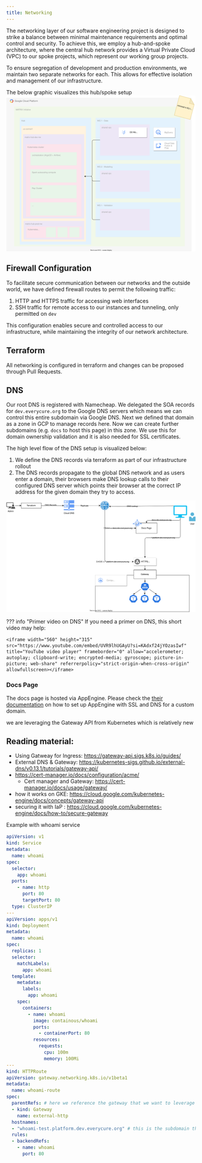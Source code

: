 ```yaml
---
title: Networking
---
```


The networking layer of our software engineering project is designed to strike a balance between minimal maintenance requirements and optimal control and security. To achieve this, we employ a hub-and-spoke architecture, where the central hub network provides a Virtual Private Cloud (VPC) to our spoke projects, which represent our working group projects.

To ensure segregation of development and production environments, we maintain two separate networks for each. This allows for effective isolation and management of our infrastructure.

The below graphic visualizes this hub/spoke setup
![](../assets/img/mtrx_network.drawio.svg)

## Firewall Configuration

To facilitate secure communication between our networks and the outside world, we have defined firewall routes to permit the following traffic:

1. HTTP and HTTPS traffic for accessing web interfaces
1. SSH traffic for remote access to our instances and tunneling, only permitted on `dev`

This configuration enables secure and controlled access to our infrastructure, while maintaining the integrity of our network architecture.

## Terraform

All networking is configured in terraform and changes can be proposed through Pull Requests.

## DNS

Our root DNS is registered with Namecheap. We delegated the SOA records for
`dev.everycure.org` to the Google DNS servers which means we can control this entire
subdomain via Google DNS.  Next we defined that domain as a zone in GCP to manage records
here. Now we can create further subdomains (e.g. `docs` to host this page) in this zone.
We use this for domain ownership validation and it is also needed for SSL certificates.

The high level flow of the DNS setup is visualized below:

1. We define the DNS records via terraform as part of our infrastructure rollout
2. The DNS records propagate to the global DNS network and as users enter a domain, their
browsers make DNS lookup calls to their configured DNS server which points their browser
at the correct IP address for the given domain they try to access.

![](../assets/img/mtrx_dns.drawio.svg)

??? info "Primer video on DNS"
    If you need a primer on DNS, this short video may help:
    
    <iframe width="560" height="315" src="https://www.youtube.com/embed/UVR9lhUGAyU?si=KAdxf24jYOzasIwf" title="YouTube video player" frameborder="0" allow="accelerometer; autoplay; clipboard-write; encrypted-media; gyroscope; picture-in-picture; web-share" referrerpolicy="strict-origin-when-cross-origin" allowfullscreen></iframe>

### Docs Page

The docs page is hosted via AppEngine. Please check the [their
documentation](https://cloud.google.com/appengine/docs/standard/securing-custom-domains-with-ssl?hl=en)
on how to set up AppEngine with SSL and DNS for a custom domain.


<!-- TODO improve documentation on this -->

we are leveraging the Gateway API from Kubernetes which is relatively new

## Reading material:

- Using Gatweay for Ingress: https://gateway-api.sigs.k8s.io/guides/
- External DNS & Gateway: https://kubernetes-sigs.github.io/external-dns/v0.13.1/tutorials/gateway-api/
- https://cert-manager.io/docs/configuration/acme/
  - Cert manager and Gateway: https://cert-manager.io/docs/usage/gateway/
- how it works on GKE: https://cloud.google.com/kubernetes-engine/docs/concepts/gateway-api
- securing it with IaP : https://cloud.google.com/kubernetes-engine/docs/how-to/secure-gateway


Example with whoami service
```yaml
apiVersion: v1
kind: Service
metadata:
  name: whoami
spec:
  selector:
    app: whoami
  ports:
    - name: http
      port: 80
      targetPort: 80
  type: ClusterIP
---
apiVersion: apps/v1
kind: Deployment
metadata:
  name: whoami
spec:
  replicas: 1
  selector:
    matchLabels:
      app: whoami
  template:
    metadata:
      labels:
        app: whoami
    spec:
      containers:
        - name: whoami
          image: containous/whoami
          ports:
            - containerPort: 80
          resources:
            requests:
              cpu: 100m
              memory: 100Mi
---
kind: HTTPRoute
apiVersion: gateway.networking.k8s.io/v1beta1
metadata:
  name: whoami-route
spec:
  parentRefs: # here we reference the gateway that we want to leverage to route traffic
  - kind: Gateway
    name: external-http
  hostnames:
  - "whoami-test.platform.dev.everycure.org" # this is the subdomain that we want to route to
  rules:
  - backendRefs:
    - name: whoami
      port: 80
```